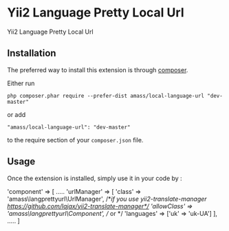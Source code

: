 Yii2 Language Pretty Local Url
==============================
Yii2 Language Pretty Local Url

Installation
------------

The preferred way to install this extension is through [composer](http://getcomposer.org/download/).

Either run

```
php composer.phar require --prefer-dist amass/local-language-url "dev-master"
```

or add

```
"amass/local-language-url": "dev-master"
```

to the require section of your `composer.json` file.


Usage
-----

Once the extension is installed, simply use it in your code by  :

 'component' => [
  .....
     'urlManager' => [
        'class' => 'amass\langprettyurl\UrlManager',
		/**if you use yii2-translate-manager https://github.com/lajax/yii2-translate-manager*/
        'allowClass' => 'amass\langprettyurl\Component',
		/* or */
		'languages' => ['uk' => 'uk-UA']
     ],
  .....
 ]
